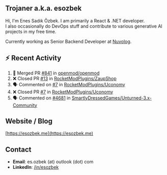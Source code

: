 ##  Trojaner a.k.a. esozbek
Hi, I'm Enes Sadık Özbek. I am primarily a React & .NET developer.  
I also occasionally do DevOps stuff and contribute to various generative AI projects in my free time.

Currently working as Senior Backend Developer at [Nuvolog](https://nuvolog.com/).

## :zap: Recent Activity

<!--START_SECTION:activity-->
1. 🎉 Merged PR [#841](https://github.com/openmod/openmod/pull/841) in [openmod/openmod](https://github.com/openmod/openmod)
2. ❌ Closed PR [#13](https://github.com/RocketModPlugins/ZaupShop/pull/13) in [RocketModPlugins/ZaupShop](https://github.com/RocketModPlugins/ZaupShop)
3. 🗣 Commented on [#7](https://github.com/RocketModPlugins/Uconomy/pull/7#issuecomment-2367294203) in [RocketModPlugins/Uconomy](https://github.com/RocketModPlugins/Uconomy)
4. ❌ Closed PR [#7](https://github.com/RocketModPlugins/Uconomy/pull/7) in [RocketModPlugins/Uconomy](https://github.com/RocketModPlugins/Uconomy)
5. 🗣 Commented on [#4681](https://github.com/SmartlyDressedGames/Unturned-3.x-Community/issues/4681#issuecomment-2326275199) in [SmartlyDressedGames/Unturned-3.x-Community](https://github.com/SmartlyDressedGames/Unturned-3.x-Community)
<!--END_SECTION:activity-->

## Website / Blog
[https://esozbek.me](https://esozbek.me)

## Contact
- **Email**: es.ozbek (at) outlook (dot) com
- **LinkedIn**: [/in/esozbek](https://linkedin.com/in/esozbek)
